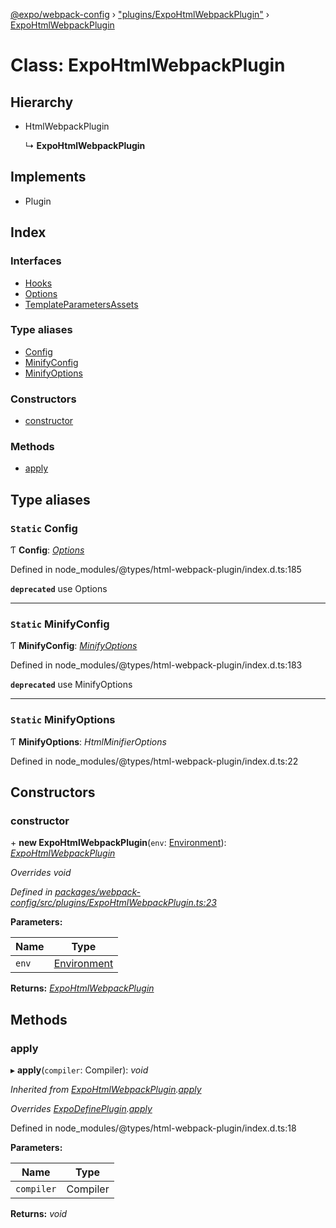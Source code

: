 [@expo/webpack-config](../README.md) › ["plugins/ExpoHtmlWebpackPlugin"](../modules/_plugins_expohtmlwebpackplugin_.md) › [ExpoHtmlWebpackPlugin](_plugins_expohtmlwebpackplugin_.expohtmlwebpackplugin.md)

# Class: ExpoHtmlWebpackPlugin

## Hierarchy

* HtmlWebpackPlugin

  ↳ **ExpoHtmlWebpackPlugin**

## Implements

* Plugin

## Index

### Interfaces

* [Hooks](../interfaces/_plugins_expohtmlwebpackplugin_.expohtmlwebpackplugin.hooks.md)
* [Options](../interfaces/_plugins_expohtmlwebpackplugin_.expohtmlwebpackplugin.options.md)
* [TemplateParametersAssets](../interfaces/_plugins_expohtmlwebpackplugin_.expohtmlwebpackplugin.templateparametersassets.md)

### Type aliases

* [Config](_plugins_expohtmlwebpackplugin_.expohtmlwebpackplugin.md#static-config)
* [MinifyConfig](_plugins_expohtmlwebpackplugin_.expohtmlwebpackplugin.md#static-minifyconfig)
* [MinifyOptions](_plugins_expohtmlwebpackplugin_.expohtmlwebpackplugin.md#static-minifyoptions)

### Constructors

* [constructor](_plugins_expohtmlwebpackplugin_.expohtmlwebpackplugin.md#constructor)

### Methods

* [apply](_plugins_expohtmlwebpackplugin_.expohtmlwebpackplugin.md#apply)

## Type aliases

### `Static` Config

Ƭ **Config**: *[Options](../interfaces/_plugins_expohtmlwebpackplugin_.expohtmlwebpackplugin.options.md)*

Defined in node_modules/@types/html-webpack-plugin/index.d.ts:185

**`deprecated`** use Options

___

### `Static` MinifyConfig

Ƭ **MinifyConfig**: *[MinifyOptions](_plugins_expohtmlwebpackplugin_.expohtmlwebpackplugin.md#static-minifyoptions)*

Defined in node_modules/@types/html-webpack-plugin/index.d.ts:183

**`deprecated`** use MinifyOptions

___

### `Static` MinifyOptions

Ƭ **MinifyOptions**: *HtmlMinifierOptions*

Defined in node_modules/@types/html-webpack-plugin/index.d.ts:22

## Constructors

###  constructor

\+ **new ExpoHtmlWebpackPlugin**(`env`: [Environment](../modules/_types_.md#environment)): *[ExpoHtmlWebpackPlugin](_plugins_expohtmlwebpackplugin_.expohtmlwebpackplugin.md)*

*Overrides void*

*Defined in [packages/webpack-config/src/plugins/ExpoHtmlWebpackPlugin.ts:23](https://github.com/expo/expo-cli/blob/bafc13a2/packages/webpack-config/src/plugins/ExpoHtmlWebpackPlugin.ts#L23)*

**Parameters:**

Name | Type |
------ | ------ |
`env` | [Environment](../modules/_types_.md#environment) |

**Returns:** *[ExpoHtmlWebpackPlugin](_plugins_expohtmlwebpackplugin_.expohtmlwebpackplugin.md)*

## Methods

###  apply

▸ **apply**(`compiler`: Compiler): *void*

*Inherited from [ExpoHtmlWebpackPlugin](_plugins_expohtmlwebpackplugin_.expohtmlwebpackplugin.md).[apply](_plugins_expohtmlwebpackplugin_.expohtmlwebpackplugin.md#apply)*

*Overrides [ExpoDefinePlugin](_plugins_expodefineplugin_.expodefineplugin.md).[apply](_plugins_expodefineplugin_.expodefineplugin.md#apply)*

Defined in node_modules/@types/html-webpack-plugin/index.d.ts:18

**Parameters:**

Name | Type |
------ | ------ |
`compiler` | Compiler |

**Returns:** *void*
